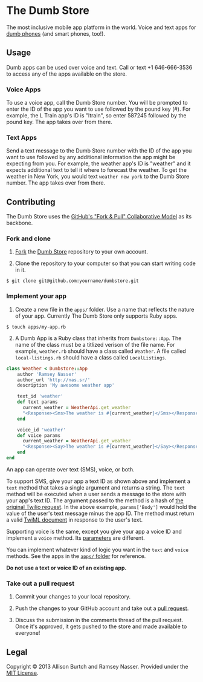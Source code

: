 The Dumb Store
==============

The most inclusive mobile app platform in the world. Voice and text apps for [dumb phones](http://en.wikipedia.org/wiki/Feature_phone) (and smart phones, too!).

Usage
-----
Dumb apps can be used over voice and text. Call or text +1 646-666-3536 to access any of the apps available on the store.

### Voice Apps
To use a voice app, call the Dumb Store number. You will be prompted to enter the ID of the app you want to use followed by the pound key (#). For example, the L Train app's ID is "ltrain", so enter 587245 followed by the pound key. The app takes over from there.

### Text Apps
Send a text message to the Dumb Store number with the ID of the app you want to use followed by any additional information the app might be expecting from you. For example, the weather app's ID is "weather" and it expects additional text to tell it where to forecast the weather. To get the weather in New York, you would text `weather new york` to the Dumb Store number. The app takes over from there.

Contributing
------------
The Dumb Store uses the [GitHub's "Fork & Pull" Collaborative Model](https://help.github.com/articles/using-pull-requests) as its backbone.

### Fork and clone
1. [Fork](https://help.github.com/articles/fork-a-repo) the [Dumb Store](https://github.com/dumbstore/dumbstore) repository to your own account.

2. Clone the repository to your computer so that you can start writing code in it.

  ```
  $ git clone git@github.com:yourname/dumbstore.git
  ```

### Implement your app
1. Create a new file in the `apps/` folder. Use a name that reflects the nature of your app. Currently The Dumb Store only supports Ruby apps.

  ```
  $ touch apps/my-app.rb
  ```

2. A Dumb App is a Ruby class that inherits from `Dumbstore::App`. The name of the class must be a titlized verison of the file name. For example, `weather.rb` should have a class called `Weather`. A file called `local-listings.rb` should have a class called `LocalListings`.

  ```ruby
  class Weather < Dumbstore::App
      author 'Ramsey Nasser'
      author_url 'http://nas.sr/'
      description 'My awesome weather app'

      text_id 'weather'
      def text params
        current_weather = WeatherApi.get_weather
        "<Response><Sms>The weather is #{current_weather}</Sms></Response>"
      end

      voice_id 'weather'
      def voice params
        current_weather = WeatherApi.get_weather
        "<Response><Say>The weather is #{current_weather}</Say></Response>"
      end
  end
  ```

  An app can operate over text (SMS), voice, or both.

  To support SMS, give your app a text ID as shown above and implement a `text` method that takes a single argument and returns a string. The `text` method will be executed when a user sends a message to the store with your app's text ID. The argument passed to the method is a hash of [the original Twilio request](http://www.twilio.com/docs/api/twiml/sms/twilio_request). In the above example, `params['Body']` would hold the value of the user's text message minus the app ID. The method must return a valid [TwiML document](http://www.twilio.com/docs/api/twiml) in response to the user's text.

  Supporting voice is the same, except you give your app a voice ID and implement a `voice` method. Its [parameters](http://www.twilio.com/docs/api/twiml/twilio_request) are different.

  You can implement whatever kind of logic you want in the `text` and `voice` methods. See the apps in the [`apps/` folder](https://github.com/dumbstore/dumbstore/tree/master/apps) for reference.

  **Do not use a text or voice ID of an existing app.**

### Take out a pull request
1. Commit your changes to your local repository.

2. Push the changes to your GitHub account and take out a [pull request](https://help.github.com/articles/creating-a-pull-request).

3. Discuss the submission in the comments thread of the pull request. Once it's approved, it gets pushed to the store and made available to everyone!

Legal
-----
Copyright © 2013 Allison Burtch and Ramsey Nasser. Provided under the [MIT License](https://github.com/dumbstore/dumbstore/blob/master/LICENSE).
